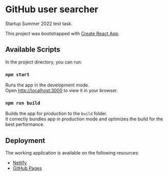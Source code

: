 # GitHub user searcher

Startup Summer 2022 test task.

This project was bootstrapped with [Create React App](https://github.com/facebook/create-react-app).

## Available Scripts

In the project directory, you can run:

### `npm start`

Runs the app in the development mode.\
Open [http://localhost:3000](http://localhost:3000) to view it in your browser.

### `npm run build`

Builds the app for production to the `build` folder.\
It correctly bundles app in production mode and optimizes the build for the best performance.

## Deployment

The working application is available on the following resources:
- [Netlify](https://ss-gh-searcher.netlify.app/)
- [GitHub Pages](https://i-hauryliuk.github.io/startup-summer/)